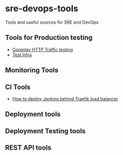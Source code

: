 # sre-devops-tools
Tools and useful sources for SRE and DevOps 

## Tools for Production testing
* [Goreplay HTTP Traffic testing](https://github.com/buger/goreplay)
* [Test Infra](https://github.com/philpep/testinfra)

## Monitoring Tools

## CI Tools
* [How to deploy Jenkins behind Traefik load balancer](https://github.com/omers/sre-devops-tools/tree/master/ci/jenkins/jenkins-behind-traefik)
## Deployment tools

## Deployment Testing tools

## REST API tools
